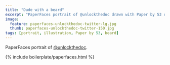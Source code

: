 ```yaml
---
title: "Dude with a beard"
excerpt: "PaperFaces portrait of @unlockthedoc drawn with Paper by 53 on an iPad."
image: 
  feature: paperfaces-unlockthedoc-twitter-lg.jpg
  thumb: paperfaces-unlockthedoc-twitter-150.jpg
tags: [portrait, illustration, Paper by 53, beard]
---
```


PaperFaces portrait of [@unlockthedoc](http://twitter.com/unlockthedoc).

{% include boilerplate/paperfaces.html %}